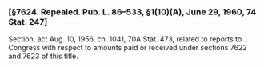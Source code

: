 ### [§7624. Repealed. Pub. L. 86–533, §1(10)(A), June 29, 1960, 74 Stat. 247] ###

Section, act Aug. 10, 1956, ch. 1041, 70A Stat. 473, related to reports to Congress with respect to amounts paid or received under sections 7622 and 7623 of this title.